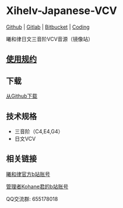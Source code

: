 # Xihelv-Japanese-VCV
[Github](https://github.com/oxygen-dioxide/Xihelv-Japanese-VCV) | 
[Gitlab](https://gitlab.com/oxygen-dioxide/Xihelv-Japanese-VCV) | 
[Bitbucket](https://bitbucket.org/oxygendioxide/xihelv-japanese-vcv) | 
[Coding](https://oxygen-dioxide.coding.net/public/1/Xihelv-Japanese-VCV/git/files)

曦和律日文三音阶VCV音源（镜像站）

## [使用规约](license.md)

## 下载
[从Github下载](https://github.com/oxygen-dioxide/Xihelv-Japanese-VCV/archive/refs/heads/main.zip)

## 技术规格
- 三音阶（C4,E4,G4）
- 日文VCV

## 相关链接
[曦和律官方b站账号](https://space.bilibili.com/398639321)

[管理者Kohane君的b站账号](https://space.bilibili.com/4309527)

QQ交流群: 655178018